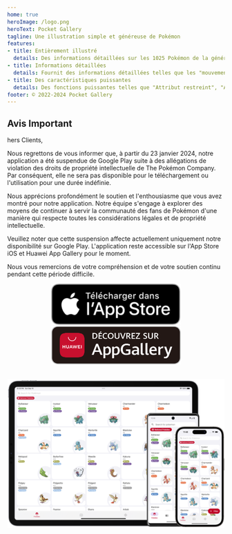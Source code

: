 ```yaml
---
home: true
heroImage: /logo.png
heroText: Pocket Gallery
tagline: Une illustration simple et généreuse de Pokémon
features:
- title: Entièrement illustré
  details: Des informations détaillées sur les 1025 Pokémon de la génération 1 à la génération 9 sont abordées.
- title: Informations détaillées
  details: Fournit des informations détaillées telles que les "mouvements", les "caractéristiques", les "accessoires", la "météo", les "lieux" et les "états anormaux".
- title: Des caractéristiques puissantes
  details: Des fonctions puissantes telles que "Attribut restreint", "Angle mort" et "Calculateur de valeur d'aptitude" ont été conçues spécialement pour les passionnés d'appariement.
footer: © 2022-2024 Pocket Gallery
---
```


## Avis Important

hers Clients,

Nous regrettons de vous informer que, à partir du 23 janvier 2024, notre application a été suspendue de Google Play suite à des allégations de violation des droits de propriété intellectuelle de The Pokémon Company. Par conséquent, elle ne sera pas disponible pour le téléchargement ou l'utilisation pour une durée indéfinie.

Nous apprécions profondément le soutien et l'enthousiasme que vous avez montré pour notre application. Notre équipe s'engage à explorer des moyens de continuer à servir la communauté des fans de Pokémon d'une manière qui respecte toutes les considérations légales et de propriété intellectuelle.

Veuillez noter que cette suspension affecte actuellement uniquement notre disponibilité sur Google Play. L'application reste accessible sur l'App Store iOS et Huawei App Gallery pour le moment.

Nous vous remercions de votre compréhension et de votre soutien continu pendant cette période difficile.

<a href="https://apps.apple.com/us/app/pocket-gallery-app/id6464266038">
<div align="center">
<img src="../.vuepress/public/app-store-badge-fr.svg" alt="hero" style="width: 300px;"/>
</div>
</a>

<!-- <a href="https://play.google.com/store/apps/details?id=com.eurekaffeine.pokedex">
<div align="center">
<img src="../.vuepress/public/google-play-badge-fr.png" alt="hero" style="width: 300px;"/>
</div>
</a> -->

<a href="https://url.cloud.huawei.com/nlFEFYg8Cc?shareTo=qrcode">
<div align="center">
<img src="../.vuepress/public/app-gallery-badge-fr.svg" alt="hero" style="width: 300px;"/>
</div>
</a>

\
![hero](../.vuepress/public/hero.png)